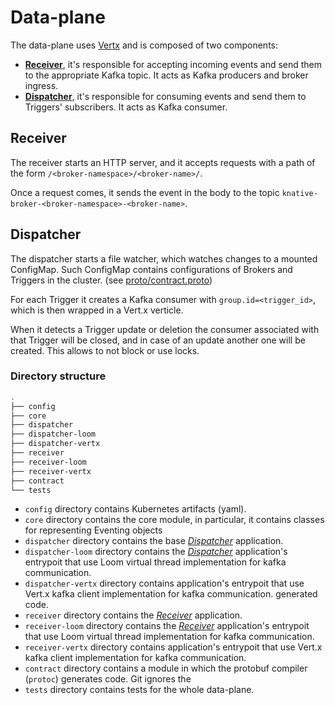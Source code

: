 # Data-plane

The data-plane uses [Vertx](https://vertx.io/) and is composed of two components:

- [**Receiver**](#receiver), it's responsible for accepting incoming events and send them to the appropriate Kafka
topic. It acts as Kafka producers and broker ingress.
- [**Dispatcher**](#dispatcher), it's responsible for consuming events and send them to Triggers' subscribers. It acts
as Kafka consumer.

## Receiver

The receiver starts an HTTP server, and it accepts requests with a path of the form
`/<broker-namespace>/<broker-name>/`.

Once a request comes, it sends the event in the body to the topic `knative-broker-<broker-namespace>-<broker-name>`.

## Dispatcher

The dispatcher starts a file watcher, which watches changes to a mounted ConfigMap. Such ConfigMap contains
configurations of Brokers and Triggers in the cluster. (see [proto/contract.proto](../proto/contract.proto))

For each Trigger it creates a Kafka consumer with `group.id=<trigger_id>`, which is then wrapped in a Vert.x verticle.

When it detects a Trigger update or deletion the consumer associated with that Trigger will be closed, and in case of an
update another one will be created. This allows to not block or use locks.

### Directory structure

```bash
.
├── config
├── core
├── dispatcher
├── dispatcher-loom
├── dispatcher-vertx
├── receiver
├── receiver-loom
├── receiver-vertx
├── contract
└── tests
```

- `config` directory contains Kubernetes artifacts (yaml).
- `core` directory contains the core module, in particular, it contains classes for representing Eventing objects
- `dispatcher` directory contains the base [_Dispatcher_](#dispatcher) application.
- `dispatcher-loom` directory contains the [_Dispatcher_](#dispatcher) application's entrypoit that use Loom virtual thread implementation for kafka communication.
- `dispatcher-vertx` directory contains application's entrypoit that use Vert.x kafka client implementation for kafka communication.
generated code.
- `receiver` directory contains the [_Receiver_](#receiver) application.
- `receiver-loom` directory contains the [_Receiver_](#receiver) application's entrypoit that use Loom virtual thread implementation for kafka communication.
- `receiver-vertx` directory contains application's entrypoit that use Vert.x kafka client implementation for kafka communication.
- `contract` directory contains a module in which the protobuf compiler (`protoc`) generates code. Git ignores the
- `tests` directory contains tests for the whole data-plane.
